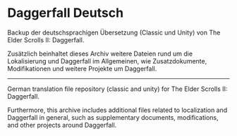 # Daggerfall Deutsch
Backup der deutschsprachigen Übersetzung (Classic und Unity) von The Elder Scrolls II: Daggerfall. 

Zusätzlich beinhaltet dieses Archiv weitere Dateien rund um die Lokalisierung und Daggerfall im Allgemeinen, wie Zusatzdokumente, Modifikationen und weitere Projekte um Daggerfall. 

-----

German translation file repository (classic and unity) for The Elder Scrolls II: Daggerfall. 

Furthermore, this archive includes additional files related to localization and Daggerfall in general, such as supplementary documents, modifications, and other projects around Daggerfall.
